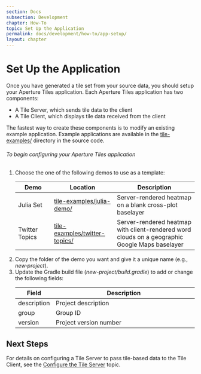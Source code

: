 ```yaml
---
section: Docs
subsection: Development
chapter: How-To
topic: Set Up the Application
permalink: docs/development/how-to/app-setup/
layout: chapter
---
```


Set Up the Application
======================

Once you have generated a tile set from your source data, you should setup your Aperture Tiles application. Each Aperture Tiles application has two components:

- A Tile Server, which sends tile data to the client
- A Tile Client, which displays tile data received from the client

The fastest way to create these components is to modify an existing example application. Example applications are available in the [tile-examples/](https://github.com/unchartedsoftware/aperture-tiles/tree/master/tile-examples) directory in the source code.

<h6 class="procedure">To begin configuring your Aperture Tiles application</h6>

1. Choose the one of the following demos to use as a template:
	<div class="props">
		<table class="summaryTable" width="100%">
			<thead>
				<tr>
					<th scope="col" width="20%">Demo</th>
					<th scope="col" width="35%">Location</th>
					<th scope="col" width="45%">Description</th>
				</tr>
			</thead>
			<tbody>
				<tr>
					<td class="description">Julia Set</td>
					<td class="description"><a href="https://github.com/unchartedsoftware/aperture-tiles/tree/master/tile-examples/julia-demo">tile-examples/julia-demo/</a></td>
					<td class="description">Server-rendered heatmap on a blank cross-plot baselayer</td>
				</tr>
				<tr>
					<td class="description">Twitter Topics</td>
					<td class="description"><a href="https://github.com/unchartedsoftware/aperture-tiles/tree/master/tile-examples/twitter-topics">tile-examples/twitter-topics/</a></td>
					<td class="description">Server-rendered heatmap with client-rendered word clouds on a geographic Google Maps baselayer</td>
				</tr>
			</tbody>
		</table>
	</div>
2. Copy the folder of the demo you want and give it a unique name (e.g., *new&#8209;project*).
3. Update the Gradle build file (*new-project/build.gradle*) to add or change the following fields:
	<div class="props">
		<table class="summaryTable" width="100%">
			<thead>
				<tr>
					<th scope="col" width="20%">Field</th>
					<th scope="col" width="80%">Description</th>
				</tr>
			</thead>
			<tbody>
				<tr>
					<td class="property">description</td>
					<td class="description">Project description</td>
				</tr>
				<tr>
					<td class="property">group</td>
					<td class="description">Group ID</td>
				</tr>
				<tr>
					<td class="property">version</td>
					<td class="description">Project version number</td>
				</tr>
			</tbody>
		</table>
	</div>

## Next Steps ##

For details on configuring a Tile Server to pass tile-based data to the Tile Client, see the [Configure the Tile Server](../tile-server/) topic.